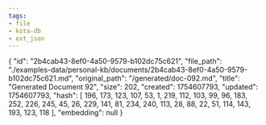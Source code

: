 ```yaml
---
tags:
- file
- kota-db
- ext_json
---
```

{
  "id": "2b4cab43-8ef0-4a50-9579-b102dc75c621",
  "file_path": "./examples-data/personal-kb/documents/2b4cab43-8ef0-4a50-9579-b102dc75c621.md",
  "original_path": "/generated/doc-092.md",
  "title": "Generated Document 92",
  "size": 202,
  "created": 1754607793,
  "updated": 1754607793,
  "hash": [
    196,
    173,
    123,
    107,
    53,
    1,
    219,
    112,
    103,
    99,
    96,
    183,
    252,
    226,
    245,
    45,
    26,
    229,
    141,
    81,
    234,
    240,
    113,
    28,
    88,
    22,
    51,
    114,
    143,
    193,
    123,
    118
  ],
  "embedding": null
}